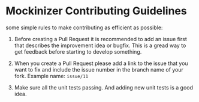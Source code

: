 # Mockinizer Contributing Guidelines

some simple rules to make contributing as efficient as possible:

1. Before creating a Pull Request it is recommended to add an issue first that describes the improvement idea or bugfix.
This is a gread way to get feedback before starting to develop something.

1. When you create a Pull Request please add a link to the issue that you want to fix and include the issue number in the 
branch name of your fork. Example name: `issue/11`

1. Make sure all the unit tests passing. And adding new unit tests is a good idea.
